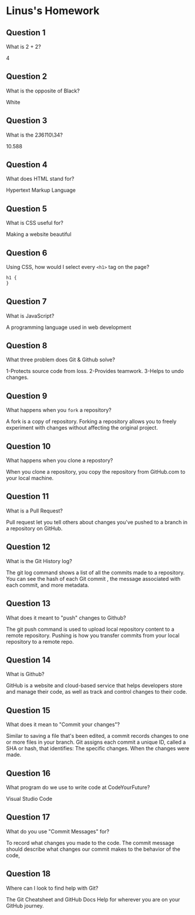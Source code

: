 # Linus's Homework

## Question 1

What is 2 + 2?

4

## Question 2

What is the opposite of Black?

White

## Question 3

What is the 2*3*6*1*10\34?

10.588

## Question 4

What does HTML stand for?

Hypertext Markup Language

## Question 5

What is CSS useful for?

Making a website beautiful

## Question 6

Using CSS, how would I select every `<h1>` tag on the page?

```css
h1 {
}
```

## Question 7

What is JavaScript?

A programming language used in web development

## Question 8

What three problem does Git & Github solve?

1-Protects source code from loss.
2-Provides teamwork.
3-Helps to undo changes.

## Question 9

What happens when you `fork` a repository?

A fork is a copy of repository.
Forking a repository allows you to freely experiment with changes without affecting the original project.

## Question 10

What happens when you clone a repostory?

When you clone a repository, you copy the repository from GitHub.com to your local machine.

## Question 11

What is a Pull Request?

Pull request let you tell others about changes you've pushed to a branch in a repository on GitHub.

## Question 12

What is the Git History log?

The git log command shows a list of all the commits made to a repository.
You can see the hash of each Git commit , the message associated with each commit, and more metadata.

## Question 13

What does it meant to "push" changes to Github?

The git push command is used to upload local repository content to a remote repository.
Pushing is how you transfer commits from your local repository to a remote repo.

## Question 14

What is Github?

GitHub is a website and cloud-based service that helps developers store and manage their code,
as well as track and control changes to their code.

## Question 15

What does it mean to "Commit your changes"?

Similar to saving a file that's been edited, a commit records changes to one or more files in your branch.
Git assigns each commit a unique ID, called a SHA or hash, that identifies: The specific changes. When the changes were made.

## Question 16

What program do we use to write code at CodeYourFuture?

Visual Studio Code

## Question 17

What do you use "Commit Messages" for?

To record what changes you made to the code.
The commit message should describe what changes our commit makes to the behavior of the code,

## Question 18

Where can I look to find help with Git?

The Git Cheatsheet
and
GitHub Docs
Help for wherever you are on your GitHub journey.

